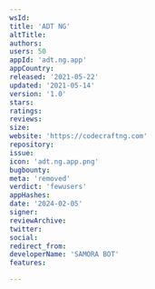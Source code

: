 ```yaml
---
wsId: 
title: 'ADT NG'
altTitle: 
authors: 
users: 50
appId: 'adt.ng.app'
appCountry: 
released: '2021-05-22'
updated: '2021-05-14'
version: '1.0'
stars: 
ratings: 
reviews: 
size: 
website: 'https://codecraftng.com'
repository: 
issue: 
icon: 'adt.ng.app.png'
bugbounty: 
meta: 'removed'
verdict: 'fewusers'
appHashes: 
date: '2024-02-05'
signer: 
reviewArchive: 
twitter: 
social: 
redirect_from: 
developerName: 'SAMORA BOT'
features: 

---
```


